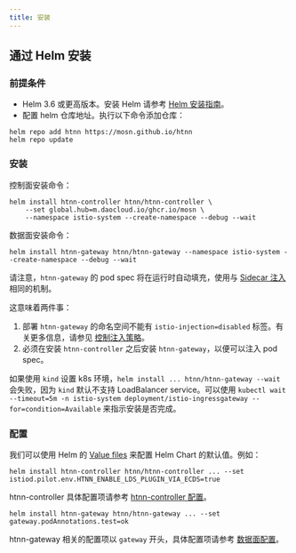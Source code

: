 ```yaml
---
title: 安装
---
```


## 通过 Helm 安装

### 前提条件

* Helm 3.6 或更高版本。安装 Helm 请参考 [Helm 安装指南](https://helm.sh/docs/intro/install/)。
* 配置 helm 仓库地址。执行以下命令添加仓库：

```shell
helm repo add htnn https://mosn.github.io/htnn
helm repo update
```

### 安装

控制面安装命令：

```shell
helm install htnn-controller htnn/htnn-controller \
    --set global.hub=m.daocloud.io/ghcr.io/mosn \
    --namespace istio-system --create-namespace --debug --wait
```

数据面安装命令：

```shell
helm install htnn-gateway htnn/htnn-gateway --namespace istio-system --create-namespace --debug --wait
```

请注意，`htnn-gateway` 的 pod spec 将在运行时自动填充，使用与 [Sidecar 注入](https://istio.io/latest/docs/setup/additional-setup/sidecar-injection) 相同的机制。

这意味着两件事：

1. 部署 `htnn-gateway` 的命名空间不能有 `istio-injection=disabled` 标签。有关更多信息，请参见 [控制注入策略](https://istio.io/latest/docs/setup/additional-setup/sidecar-injection/#controlling-the-injection-policy)。
2. 必须在安装 `htnn-controller` 之后安装 `htnn-gateway`，以便可以注入 pod spec。

如果使用 `kind` 设置 k8s 环境，`helm install ... htnn/htnn-gateway --wait` 会失败，因为 `kind` 默认不支持 LoadBalancer service。可以使用 `kubectl wait --timeout=5m -n istio-system deployment/istio-ingressgateway --for=condition=Available` 来指示安装是否完成。

### 配置

我们可以使用 Helm 的 [Value files](https://helm.sh/docs/chart_template_guide/values_files/) 来配置 Helm Chart 的默认值。例如：

```shell
helm install htnn-controller htnn/htnn-controller ... --set istiod.pilot.env.HTNN_ENABLE_LDS_PLUGIN_VIA_ECDS=true
```

htnn-controller 具体配置项请参考 [htnn-controller 配置](https://artifacthub.io/packages/helm/htnn/htnn-controller#values)。

```shell
helm install htnn-gateway htnn/htnn-gateway ... --set gateway.podAnnotations.test=ok
```

htnn-gateway 相关的配置项以 `gateway` 开头，具体配置项请参考 [数据面配置](https://github.com/istio/istio/blob/1.21.3/manifests/charts/gateway/values.yaml)。
